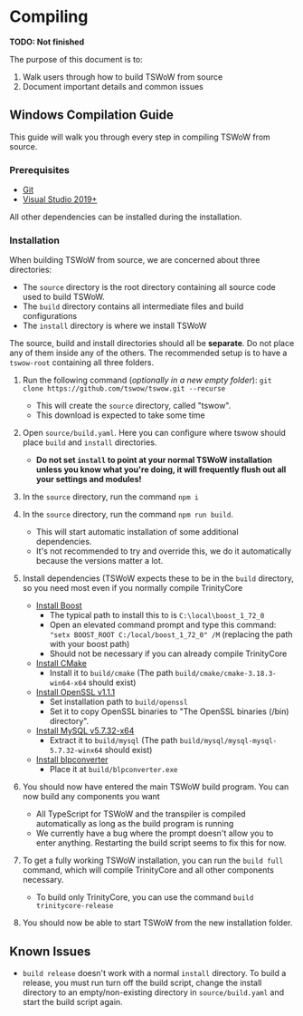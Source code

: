 # Compiling

**TODO: Not finished**

The purpose of this document is to:

1. Walk users through how to build TSWoW from source
2. Document important details and common issues

## Windows Compilation Guide

This guide will walk you through every step in compiling TSWoW from source.

### Prerequisites

- [Git](https://github.com/git-for-windows/git/releases/download/v2.30.0.windows.2/Git-2.30.0.2-64-bit.exe)
- [Visual Studio 2019+](https://visualstudio.microsoft.com/downloads/)

All other dependencies can be installed during the installation.

### Installation

When building TSWoW from source, we are concerned about three directories: 
- The `source` directory is the root directory containing all source code used to build TSWoW. 
- The `build` directory contains all intermediate files and build configurations
- The `install` directory is where we install TSWoW

The source, build and install directories should all be **separate**. Do not place any of them inside any of the others. The recommended setup is to have a `tswow-root` containing all three folders.

1. Run the following command (_optionally in a new empty folder_): `git clone https://github.com/tswow/tswow.git --recurse`
    - This will create the `source` directory, called "tswow".
    - This download is expected to take some time
  
2. Open `source/build.yaml`. Here you can configure where tswow should place `build` and `install` directories. 
    - **Do not set `install` to point at your normal TSWoW installation unless you know what you're doing, it will frequently flush out all your settings and modules!**
  
3. In the `source` directory, run the command `npm i`

4. In the `source` directory, run the command `npm run build`.
    - This will start automatic installation of some additional dependencies.
    - It's not recommended to try and override this, we do it automatically because the versions matter a lot.

5. Install dependencies (TSWoW expects these to be in the `build` directory, so you need most even if you normally compile TrinityCore
    - [Install Boost](https://sourceforge.net/projects/boost/files/boost-binaries/1.72.0/boost_1_72_0-msvc-14.2-64.exe/download)
        - The typical path to install this to is `C:\local\boost_1_72_0`
        - Open an elevated command prompt and type this command: `"setx BOOST_ROOT C:/local/boost_1_72_0" /M` (replacing the path with your boost path)
        - Should not be necessary if you can already compile TrinityCore
    - [Install CMake](https://github.com/Kitware/CMake/releases/download/v3.18.3/cmake-3.18.3-win64-x64.zip)
        - Install it to `build/cmake` (The path `build/cmake/cmake-3.18.3-win64-x64` should exist) 
    - [Install OpenSSL v1.1.1](https://slproweb.com/products/Win32OpenSSL.html)
        - Set installation path to `build/openssl` 
        - Set it to copy OpenSSL binaries to "The OpenSSL binaries (/bin) directory".
    - [Install MySQL v5.7.32-x64](https://dev.mysql.com/get/Downloads/MySQL-5.7/mysql-5.7.32-winx64.zip)
        - Extract it to `build/mysql` (The path `build/mysql/mysql-mysql-5.7.32-winx64` should exist)
    - [Install blpconverter](https://github.com/tswow/BLPConverter/releases/download/1.0/BLPConverter.exe)
        - Place it at `build/blpconverter.exe`
        
6. You should now have entered the main TSWoW build program. You can now build any components you want
    - All TypeScript for TSWoW and the transpiler is compiled automatically as long as the build program is running
    - We currently have a bug where the prompt doesn't allow you to enter anything. Restarting the build script seems to fix this for now.

7. To get a fully working TSWoW installation, you can run the `build full` command, which will compile TrinityCore and all other components necessary. 
    - To build only TrinityCore, you can use the command `build trinitycore-release`

8. You should now be able to start TSWoW from the new installation folder.

## Known Issues

- `build release` doesn't work with a normal `install` directory. To build a release, you must run turn off the build script, change the install directory to an empty/non-existing directory in `source/build.yaml` and start the build script again.
